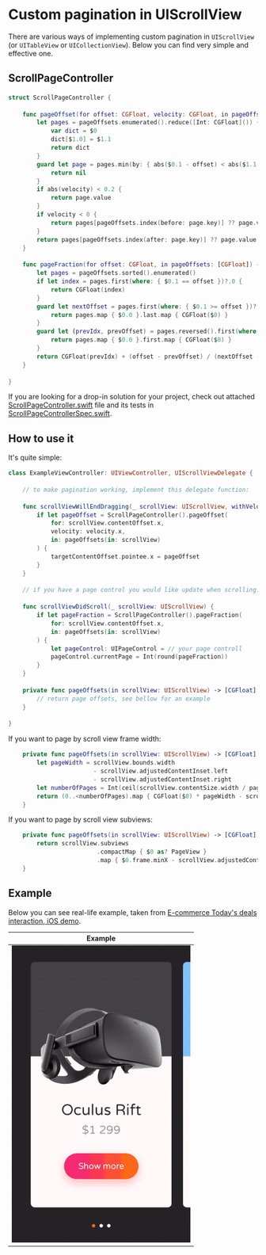 # Custom pagination in UIScrollView

There are various ways of implementing custom pagination in `UIScrollView` (or `UITableView` or `UICollectionView`). Below you can find very simple and effective one. 

## ScrollPageController

```swift
struct ScrollPageController {

    func pageOffset(for offset: CGFloat, velocity: CGFloat, in pageOffsets: [CGFloat]) -> CGFloat? {
        let pages = pageOffsets.enumerated().reduce([Int: CGFloat]()) {
            var dict = $0
            dict[$1.0] = $1.1
            return dict
        }
        guard let page = pages.min(by: { abs($0.1 - offset) < abs($1.1 - offset) }) else {
            return nil
        }
        if abs(velocity) < 0.2 {
            return page.value
        }
        if velocity < 0 {
            return pages[pageOffsets.index(before: page.key)] ?? page.value
        }
        return pages[pageOffsets.index(after: page.key)] ?? page.value
    }

    func pageFraction(for offset: CGFloat, in pageOffsets: [CGFloat]) -> CGFloat? {
        let pages = pageOffsets.sorted().enumerated()
        if let index = pages.first(where: { $0.1 == offset })?.0 {
            return CGFloat(index)
        }
        guard let nextOffset = pages.first(where: { $0.1 >= offset })?.1 else {
            return pages.map { $0.0 }.last.map { CGFloat($0) }
        }
        guard let (prevIdx, prevOffset) = pages.reversed().first(where: { $0.1 <= offset }) else {
            return pages.map { $0.0 }.first.map { CGFloat($0) }
        }
        return CGFloat(prevIdx) + (offset - prevOffset) / (nextOffset - prevOffset)
    }

}

```

If you are looking for a drop-in solution for your project, check out attached [ScrollPageController.swift](ScrollPageController.swift) file and its tests in [ScrollPageControllerSpec.swift](ScrollPageControllerSpec.swift).

## How to use it

It's quite simple:

```swift
class ExampleViewController: UIViewController, UIScrollViewDelegate {
    
    // to make pagination working, implement this delegate function:
    
    func scrollViewWillEndDragging(_ scrollView: UIScrollView, withVelocity velocity: CGPoint, targetContentOffset: UnsafeMutablePointer<CGPoint>) {
        if let pageOffset = ScrollPageController().pageOffset(
            for: scrollView.contentOffset.x, 
            velocity: velocity.x, 
            in: pageOffsets(in: scrollView)
        ) {
            targetContentOffset.pointee.x = pageOffset
        }
    }
    
    // if you have a page control you would like update when scrolling:
    
    func scrollViewDidScroll(_ scrollView: UIScrollView) {
        if let pageFraction = ScrollPageController().pageFraction(
            for: scrollView.contentOffset.x, 
            in: pageOffsets(in: scrollView)
        ) {
            let pageControl: UIPageControl = // your page controll
            pageControl.currentPage = Int(round(pageFraction))
        }
    }
        
    private func pageOffsets(in scrollView: UIScrollView) -> [CGFloat] {
        // return page offsets, see bellow for an example
    }

}
```

If you want to page by scroll view frame width:

```swift
    private func pageOffsets(in scrollView: UIScrollView) -> [CGFloat] {
        let pageWidth = scrollView.bounds.width
                        - scrollView.adjustedContentInset.left
                        - scrollView.adjustedContentInset.right
        let numberOfPages = Int(ceil(scrollView.contentSize.width / pageWidth))
        return (0..<numberOfPages).map { CGFloat($0) * pageWidth - scrollView.adjustedContentInset.left }
    }
```

If you want to page by scroll view subviews:

```swift
    private func pageOffsets(in scrollView: UIScrollView) -> [CGFloat] {
        return scrollView.subviews
                         .compactMap { $0 as? PageView }
                         .map { $0.frame.minX - scrollView.adjustedContentInset.left }
    }
```

## Example

Below you can see real-life example, taken from [E-commerce Today's deals interaction, iOS demo](https://github.com/elpassion/ecommerce-ios-demo).

|Example|
|:-:|
|![Preview](preview.gif)|

